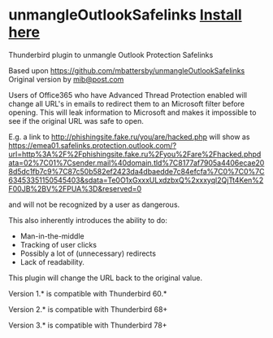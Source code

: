 # unmangleOutlookSafelinks [Install here](https://addons.thunderbird.net/en-US/thunderbird/addon/unmangle-outlook-safelinks/)

Thunderbird plugin to unmangle Outlook Protection Safelinks

Based upon https://github.com/mbattersby/unmangleOutlookSafelinks
Original version by mib@post.com

Users of Office365 who have Advanced Thread Protection enabled will change
all URL's in emails to redirect them to an Microsoft filter before opening.
This will leak information to Microsoft and makes it impossible to see if
the original URL was safe to open.

E.g. a link to http://phishingsite.fake.ru/you/are/hacked.php will show as
https://emea01.safelinks.protection.outlook.com/?url=http%3A%2F%2Fphishingsite.fake.ru%2Fyou%2Fare%2Fhacked.phpdata=02%7C01%7Csender.mail%40domain.tld%7C8177af7905a4406ecae208d5dc1fb7c9%7C87c50b582ef2423da4dbaedde7c84efcfa%7C0%7C0%7C63453351150545403&sdata=Te0O1xGxxxULxdzbxQ%2xxxyql2QjTt4Ken%2F00JB%2BV%2FPUA%3D&reserved=0

and will not be recognized by a user as dangerous.

This also inherently introduces the ability to do:
* Man-in-the-middle
* Tracking of user clicks
* Possibly a lot of (unnecessary) redirects
* Lack of readability.

This plugin will change the URL back to the original value.

Version 1.* is compatible with Thunderbird 60.*

Version 2.* is compatible with Thunderbird 68+

Version 3.* is compatible with Thunderbird 78+

